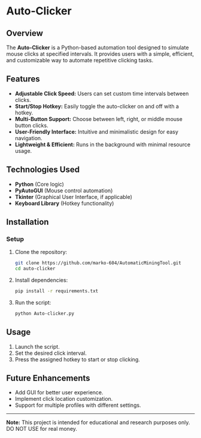 # Auto-Clicker

## Overview
The **Auto-Clicker** is a Python-based automation tool designed to simulate mouse clicks at specified intervals. It provides users with a simple, efficient, and customizable way to automate repetitive clicking tasks.

## Features
- **Adjustable Click Speed:** Users can set custom time intervals between clicks.
- **Start/Stop Hotkey:** Easily toggle the auto-clicker on and off with a hotkey.
- **Multi-Button Support:** Choose between left, right, or middle mouse button clicks.
- **User-Friendly Interface:** Intuitive and minimalistic design for easy navigation.
- **Lightweight & Efficient:** Runs in the background with minimal resource usage.

## Technologies Used
- **Python** (Core logic)
- **PyAutoGUI** (Mouse control automation)
- **Tkinter** (Graphical User Interface, if applicable)
- **Keyboard Library** (Hotkey functionality)

## Installation
### Setup
1. Clone the repository:
   ```sh
   git clone https://github.com/marko-604/AutomaticMiningTool.git
   cd auto-clicker
   ```
2. Install dependencies:
   ```sh
   pip install -r requirements.txt
   ```
3. Run the script:
   ```sh
   python Auto-clicker.py
   ```

## Usage
1. Launch the script.
2. Set the desired click interval.
3. Press the assigned hotkey to start or stop clicking.

## Future Enhancements
- Add GUI for better user experience.
- Implement click location customization.
- Support for multiple profiles with different settings.


---
**Note:** This project is intended for educational and research purposes only. DO NOT USE for real money.

